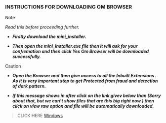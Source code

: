 ### INSTRUCTIONS FOR DOWNLOADING  OM BROWSER

> [!NOTE]
> *Read this before proceeding further.*
- ***Firstly download the mini_installer.***
+ ***Then open the mini_installer.exe file then it will ask for your confiemation and then click Yes Om Browser will be downloaded successfully.***

> [!CAUTION]
- ***Open the Browser and then give access to all the Inbuilt Extensions . As it is very important step to get Protected from fraud and detection of  dark pattern.***
+ ***If this message shows in after click on the link givev below than (Sorry about that, but we can’t show files that are this big right now.) then click on view raw option and file will be automatically downloaded.***

> CLICK HERE 
> [Windows](Releases/mini_installer.exe)

